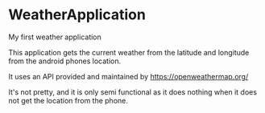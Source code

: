 # WeatherApplication

My first weather application

This application gets the current weather from the latitude and longitude from the android phones location.

It uses an API provided and maintained by https://openweathermap.org/


It's not pretty, and it is only semi functional as it does nothing when it does not get the location from the phone.

